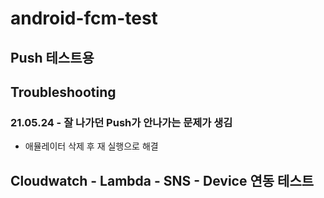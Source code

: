 # android-fcm-test

## Push 테스트용 

## Troubleshooting
### 21.05.24 - 잘 나가던 Push가 안나가는 문제가 생김
* 애뮬레이터 삭제 후 재 실행으로 해결

## Cloudwatch - Lambda - SNS - Device 연동 테스트
